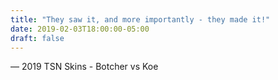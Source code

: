 ```yaml
---
title: "They saw it, and more importantly - they made it!"
date: 2019-02-03T18:00:00-05:00
draft: false
---
```

— 2019 TSN Skins - Botcher vs Koe
<!--more--> 

